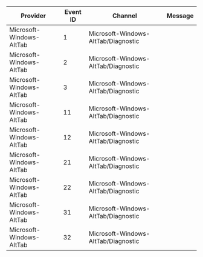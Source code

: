 Provider                  |  Event ID  |  Channel                              |  Message
--------------------------|------------|---------------------------------------|---------
Microsoft-Windows-AltTab  |  1         |  Microsoft-Windows-AltTab/Diagnostic  |
Microsoft-Windows-AltTab  |  2         |  Microsoft-Windows-AltTab/Diagnostic  |
Microsoft-Windows-AltTab  |  3         |  Microsoft-Windows-AltTab/Diagnostic  |
Microsoft-Windows-AltTab  |  11        |  Microsoft-Windows-AltTab/Diagnostic  |
Microsoft-Windows-AltTab  |  12        |  Microsoft-Windows-AltTab/Diagnostic  |
Microsoft-Windows-AltTab  |  21        |  Microsoft-Windows-AltTab/Diagnostic  |
Microsoft-Windows-AltTab  |  22        |  Microsoft-Windows-AltTab/Diagnostic  |
Microsoft-Windows-AltTab  |  31        |  Microsoft-Windows-AltTab/Diagnostic  |
Microsoft-Windows-AltTab  |  32        |  Microsoft-Windows-AltTab/Diagnostic  |